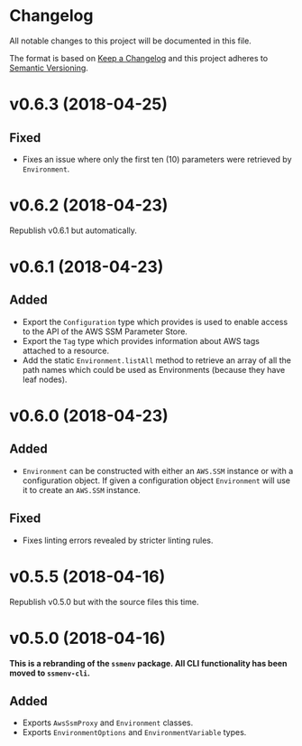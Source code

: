 # Changelog

All notable changes to this project will be documented in this file.

The format is based on [Keep a Changelog][kac] and this project adheres to
[Semantic Versioning][semver].

[kac]: http://keepachangelog.com/en/1.0.0/
[semver]: http://semver.org/spec/v2.0.0.html

# v0.6.3 (2018-04-25)

## Fixed

* Fixes an issue where only the first ten (10) parameters were retrieved by
  `Environment`.

# v0.6.2 (2018-04-23)

Republish v0.6.1 but automatically.

# v0.6.1 (2018-04-23)

## Added

* Export the `Configuration` type which provides is used to enable access to
  the API of the AWS SSM Parameter Store.
* Export the `Tag` type which provides information about AWS tags attached to a
  resource.
* Add the static `Environment.listAll` method to retrieve an array of all the
  path names which could be used as Environments (because they have leaf
  nodes).

# v0.6.0 (2018-04-23)

## Added

* `Environment` can be constructed with either an `AWS.SSM` instance or with a
  configuration object. If given a configuration object `Environment` will use
  it to create an `AWS.SSM` instance.

## Fixed

* Fixes linting errors revealed by stricter linting rules.

# v0.5.5 (2018-04-16)

Republish v0.5.0 but with the source files this time.

# v0.5.0 (2018-04-16)

**This is a rebranding of the `ssmenv` package. All CLI functionality has been
moved to `ssmenv-cli`.**

## Added

* Exports `AwsSsmProxy` and `Environment` classes.
* Exports `EnvironmentOptions` and `EnvironmentVariable` types.
